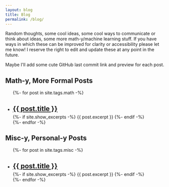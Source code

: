 ```yaml
---
layout: blog
title: Blog
permalink: /blog/
---
```


Random thoughts, some cool ideas,
some cool ways to communicate or think about ideas,
some more math-y/machine learning stuff.
If you have ways in which these can be improved
for clarity or accessibility please let me know!
I reserve the right to edit and update these at any point in the future.
<!-- :[things can move fast](/_drafts/for-me/things-that-used-to-matter.md).-->
Maybe I'll add some cute GitHub last commit link and preview for each post.

<h2 class="post-list-heading">Math-y, More Formal Posts</h2>
<!-- <p>More technical stuff about math, machine learning, ways of thinking about complex topics, etc.</p> -->
<ul class="post-list">
{%- for post in site.tags.math -%} 
    <li>
    <h2 style="margin-bottom: 5px;"><a class="post-link" href="{{ post.url | relative_url }}">{{ post.title }}</a></h2>
    {%- if site.show_excerpts -%} {{ post.excerpt }} {%- endif -%}  
    </li>
{%- endfor -%}
</ul>

<h2 class="post-list-heading">Misc-y, Personal-y Posts</h2>
<!-- <p>Some less formal stuff, maybe there's some math here but it's probably just some multiplying to get feels for stuff.</p> -->
<ul class="post-list">
{%- for post in site.tags.misc -%} 
    <li>
    <h2 style="margin-bottom: 5px;"><a class="post-link" href="{{ post.url | relative_url }}">{{ post.title }}</a></h2>
    {%- if site.show_excerpts -%} {{ post.excerpt }} {%- endif -%}  
    </li>
{%- endfor -%}
</ul>


